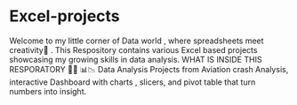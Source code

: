 # Excel-projects
Welcome to my little corner of Data world , where spreadsheets meet creativity🧡 . This Respository contains various Excel based projects showcasing my growing skills in data analysis.
WHAT IS INSIDE THIS RESPORATORY 💭💭
📊📉 Data Analysis Projects from Aviation crash Analysis, interactive Dashboard with charts , slicers, and pivot table that turn numbers into insight.
